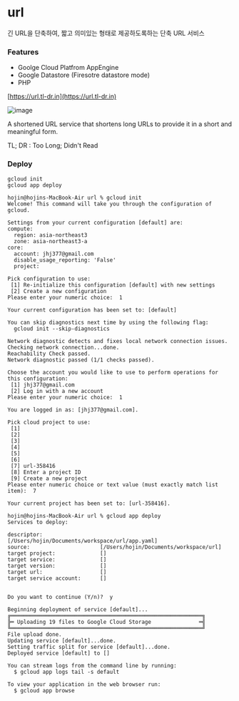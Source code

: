 # url
긴 URL을 단축하여, 짧고 의미있는 형태로 제공하도록하는 단축 URL 서비스   

### Features
- Goolge Cloud Platfrom AppEngine
- Google Datastore (Firesotre datastore mode)
- PHP

[https://url.tl-dr.in](https://url.tl-dr.in)   

 ![image](https://user-images.githubusercontent.com/22079767/222944148-2cd15c14-5f5b-4d11-bb9b-4877449a97b5.png)


A shortened URL service that shortens long URLs to provide it in a short and meaningful form.

TL; DR : Too Long; Didn't Read

### Deploy
```
gcloud init
gcloud app deploy
```
```
hojin@hojins-MacBook-Air url % gcloud init   
Welcome! This command will take you through the configuration of gcloud.

Settings from your current configuration [default] are:
compute:
  region: asia-northeast3
  zone: asia-northeast3-a
core:
  account: jhj377@gmail.com
  disable_usage_reporting: 'False'
  project: 

Pick configuration to use:
 [1] Re-initialize this configuration [default] with new settings 
 [2] Create a new configuration
Please enter your numeric choice:  1

Your current configuration has been set to: [default]

You can skip diagnostics next time by using the following flag:
  gcloud init --skip-diagnostics

Network diagnostic detects and fixes local network connection issues.
Checking network connection...done.                                                                           
Reachability Check passed.
Network diagnostic passed (1/1 checks passed).

Choose the account you would like to use to perform operations for this configuration:
 [1] jhj377@gmail.com
 [2] Log in with a new account
Please enter your numeric choice:  1

You are logged in as: [jhj377@gmail.com].

Pick cloud project to use: 
 [1] 
 [2] 
 [3] 
 [4] 
 [5] 
 [6] 
 [7] url-358416
 [8] Enter a project ID
 [9] Create a new project
Please enter numeric choice or text value (must exactly match list item):  7

Your current project has been set to: [url-358416].

hojin@hojins-MacBook-Air url % gcloud app deploy
Services to deploy:

descriptor:                  [/Users/hojin/Documents/workspace/url/app.yaml]
source:                      [/Users/hojin/Documents/workspace/url]
target project:              []
target service:              []
target version:              []
target url:                  []
target service account:      []


Do you want to continue (Y/n)?  y

Beginning deployment of service [default]...
╔════════════════════════════════════════════════════════════╗
╠═ Uploading 19 files to Google Cloud Storage               ═╣
╚════════════════════════════════════════════════════════════╝
File upload done.
Updating service [default]...done.                                                                            
Setting traffic split for service [default]...done.                                                           
Deployed service [default] to []

You can stream logs from the command line by running:
  $ gcloud app logs tail -s default

To view your application in the web browser run:
  $ gcloud app browse
```
